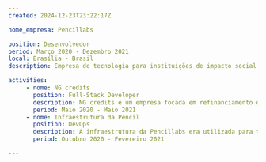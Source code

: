 ```yaml
---
created: 2024-12-23T23:22:17Z

nome_empresa: Pencillabs

position: Desenvolvedor
period: Março 2020 - Dezembro 2021
local: Brasília - Brasil
description: Empresa de tecnologia para instituições de impacto social. Mais do que códigos e soluções prontas, trabalhamos com nossos clientes para promover empoderamento tecnológico, gerando aprendizado, independência em seus processos e saltos estratégicos.

activities:
     - nome: NG credits
       position: Full-Stack Developer
       description: NG credits é um empresa focada em refinanciamento de dívidas, na qual faz parceria com várias outras empresas para possibilitar a melhor maneira de conseguir ou reajustar um empréstimo e dívidas.
       period: Maio 2020 - Maio 2021
     - nome: Infraestrutura da Pencil
       position: DevOps
       description: A infraestrutura da Pencillabs era utilizada para testes de aplicações, armazenamento de dados e gerenciamento de serviços. A infra se baseia na utilização de códigos abertos e desenvolvimento do próprio ambiente para melhor controle.
       period: Outubro 2020 - Fevereiro 2021

---
```

